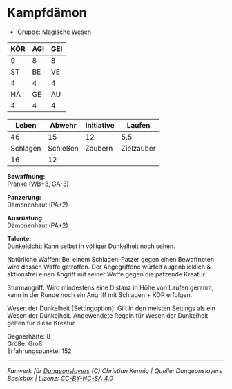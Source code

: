 # Kampfdämon  
- Gruppe: Magische Wesen  

| KÖR | AGI | GEI |  
| --- | --- | --- |  
| 9   | 8   | 8   |
| ST  | BE  | VE  |  
| 4   | 4   | 4   |
| HÄ  | GE  | AU  |  
| 4   | 4   | 4   |


| Leben    | Abwehr   | Initiative | Laufen     |
| -------- | -------- | ---------- | ---------- |
| 46       | 15       | 12         | 5.5        |
| Schlagen | Schießen | Zaubern    | Zielzauber |
| 16       | 12       |            |            |

**Bewaffnung:**  
Pranke (WB+3, GA-3)

**Panzerung:**  
Dämonenhaut (PA+2)

**Ausrüstung:**  
Dämonenhaut (PA+2)

**Talente:**  
Dunkelsicht: Kann selbst in völliger Dunkelheit noch sehen. 

Natürliche Waffen: Bei einem Schlagen-Patzer gegen einen Bewaffneten wird dessen Waffe getroffen. Der Angegriffene würfelt augenblicklich & aktionsfrei einen Angriff mit seiner Waffe gegen die patzende Kreatur. 

Sturmangriff: Wird mindestens eine Distanz in Höhe von Laufen gerannt, kann in der Runde noch ein Angriff mit Schlagen + KÖR erfolgen. 

Wesen der Dunkelheit (Settingoption): Gilt in den meisten Settings als ein Wesen der Dunkelheit. Angewendete Regeln für Wesen der Dunkelheit gelten für diese Kreatur. 


Gegnerhärte: 8  
Größe: Groß  
Erfahrungspunkte: 152  



___
*Fanwerk für [Dungeonslayers](https://www.dungeonslayers.net/) (C) Christian Kennig | Quelle: Dungeonslayers Basisbox | Lizenz: [CC-BY-NC-SA 4.0](https://creativecommons.org/licenses/by-nc-sa/4.0/deed.de)*